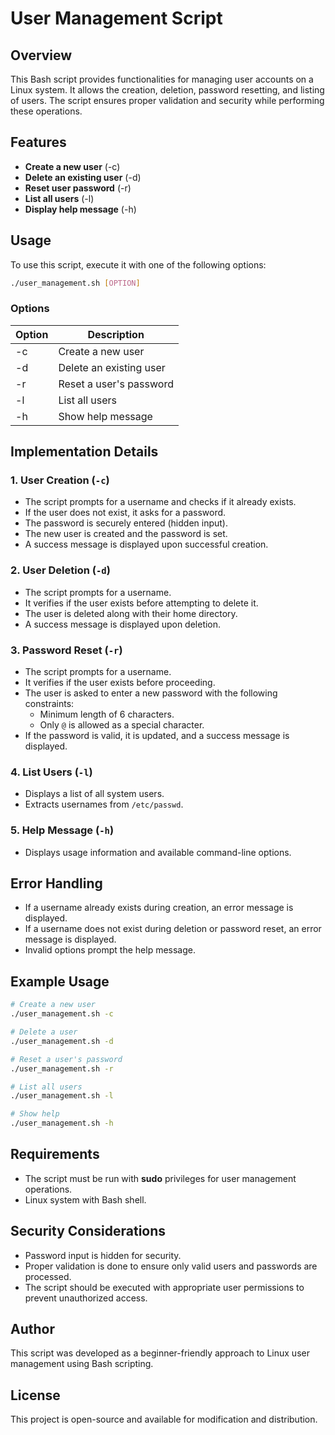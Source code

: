 # User Management Script

## Overview
This Bash script provides functionalities for managing user accounts on a Linux system. It allows the creation, deletion, password resetting, and listing of users. The script ensures proper validation and security while performing these operations.

## Features
- **Create a new user** (-c)
- **Delete an existing user** (-d)
- **Reset user password** (-r)
- **List all users** (-l)
- **Display help message** (-h)

## Usage
To use this script, execute it with one of the following options:

```sh
./user_management.sh [OPTION]
```

### Options
| Option | Description |
|--------|-------------|
| -c | Create a new user |
| -d | Delete an existing user |
| -r | Reset a user's password |
| -l | List all users |
| -h | Show help message |

## Implementation Details

### 1. User Creation (`-c`)
- The script prompts for a username and checks if it already exists.
- If the user does not exist, it asks for a password.
- The password is securely entered (hidden input).
- The new user is created and the password is set.
- A success message is displayed upon successful creation.

### 2. User Deletion (`-d`)
- The script prompts for a username.
- It verifies if the user exists before attempting to delete it.
- The user is deleted along with their home directory.
- A success message is displayed upon deletion.

### 3. Password Reset (`-r`)
- The script prompts for a username.
- It verifies if the user exists before proceeding.
- The user is asked to enter a new password with the following constraints:
  - Minimum length of 6 characters.
  - Only `@` is allowed as a special character.
- If the password is valid, it is updated, and a success message is displayed.

### 4. List Users (`-l`)
- Displays a list of all system users.
- Extracts usernames from `/etc/passwd`.

### 5. Help Message (`-h`)
- Displays usage information and available command-line options.

## Error Handling
- If a username already exists during creation, an error message is displayed.
- If a username does not exist during deletion or password reset, an error message is displayed.
- Invalid options prompt the help message.

## Example Usage
```sh
# Create a new user
./user_management.sh -c

# Delete a user
./user_management.sh -d

# Reset a user's password
./user_management.sh -r

# List all users
./user_management.sh -l

# Show help
./user_management.sh -h
```

## Requirements
- The script must be run with **sudo** privileges for user management operations.
- Linux system with Bash shell.

## Security Considerations
- Password input is hidden for security.
- Proper validation is done to ensure only valid users and passwords are processed.
- The script should be executed with appropriate user permissions to prevent unauthorized access.

## Author
This script was developed as a beginner-friendly approach to Linux user management using Bash scripting.

## License
This project is open-source and available for modification and distribution.

